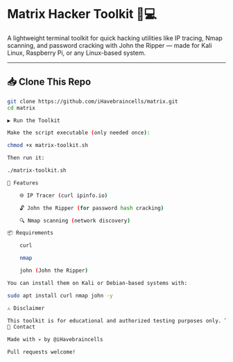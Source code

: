 # Matrix Hacker Toolkit 🧠💻

A lightweight terminal toolkit for quick hacking utilities like IP tracing, Nmap scanning, and password cracking with John the Ripper — made for Kali Linux, Raspberry Pi, or any Linux-based system.

---

## 📥 Clone This Repo

```bash
git clone https://github.com/iHavebraincells/matrix.git
cd matrix

▶️ Run the Toolkit

Make the script executable (only needed once):

chmod +x matrix-toolkit.sh

Then run it:

./matrix-toolkit.sh

🧰 Features

    🌐 IP Tracer (curl ipinfo.io)

    🔓 John the Ripper (for password hash cracking)

    🔍 Nmap scanning (network discovery)

📦 Requirements

    curl

    nmap

    john (John the Ripper)

You can install them on Kali or Debian-based systems with:

sudo apt install curl nmap john -y

⚠️ Disclaimer

This toolkit is for educational and authorized testing purposes only. The author is not responsible for any misuse.
📧 Contact

Made with 💀 by @iHavebraincells

Pull requests welcome!
